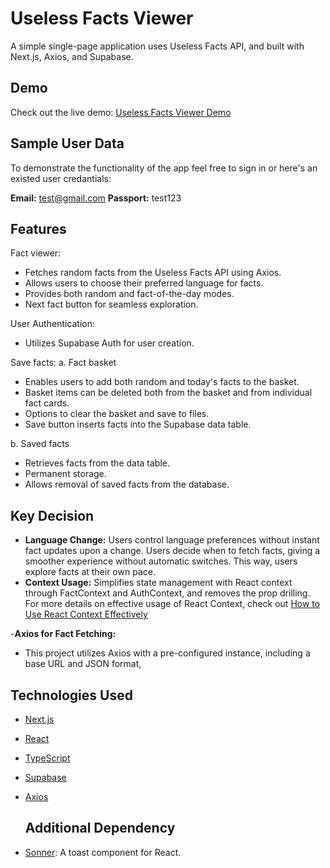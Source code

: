 # Useless Facts Viewer

A simple single-page application uses Useless Facts API, and built with Next.js, Axios, and Supabase.

## Demo

Check out the live demo: [Useless Facts Viewer Demo](https://useless-facts-two.vercel.app/)

## Sample User Data

To demonstrate the functionality of the app feel free to sign in or here's an existed user credantials:

**Email:** test@gmail.com
**Passport:** test123


## Features

Fact viewer:

-  Fetches random facts from the Useless Facts API using Axios.
-  Allows users to choose their preferred language for facts.
-  Provides both random and fact-of-the-day modes.
-  Next fact button for seamless exploration.


User Authentication:
- Utilizes Supabase Auth for user creation.

Save facts:
a. Fact basket
-  Enables users to add both random and today's facts to the basket.
-  Basket items can be deleted both from the basket and from individual fact cards.
-  Options to clear the basket and save to files.
-  Save button inserts facts into the Supabase data table.

  
b. Saved facts
-  Retrieves facts from the data table.
-  Permanent storage.
-  Allows removal of saved facts from the database.


## Key Decision
- **Language Change:** Users control language preferences without instant fact updates upon a change. Users decide when to fetch facts, giving a smoother experience without automatic switches. This way, users explore facts at their own pace.
- **Context Usage:** Simplifies state management with React context through FactContext and AuthContext, and removes the prop drilling.
For more details on effective usage of React Context, check out [How to Use React Context Effectively](https://kentcdodds.com/blog/how-to-use-react-context-effectively)

-**Axios for Fact Fetching:**
-  This project utilizes Axios with a pre-configured instance, including a base URL and JSON format,


## Technologies Used

- [Next.js](https://nextjs.org/)
- [React](https://reactjs.org/)
- [TypeScript](https://www.typescriptlang.org/)
- [Supabase](https://supabase.com/)
- [Axios](https://axios-http.com/)

  ## Additional Dependency
- [Sonner](https://sonner.emilkowal.ski/): A toast component for React.
